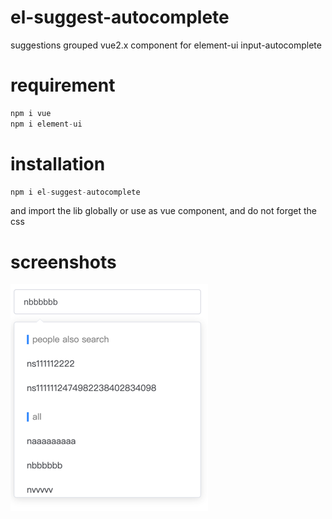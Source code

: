 # el-suggest-autocomplete

suggestions grouped vue2.x component for element-ui input-autocomplete

# requirement

```js
npm i vue
npm i element-ui
```

# installation

```js
npm i el-suggest-autocomplete
```
and import the lib globally or use as vue component, and do not forget the css

# screenshots

![](https://github.com/litt1e-p/el-suggest-autocomplete/raw/master/screenshots/screenshot.png)